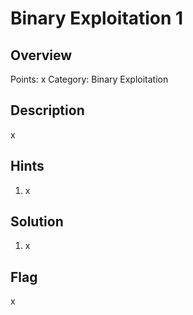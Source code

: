 # Binary Exploitation 1
## Overview
Points: x
Category: Binary Exploitation

## Description
x

## Hints

1. x

## Solution

1. x

## Flag

x     
